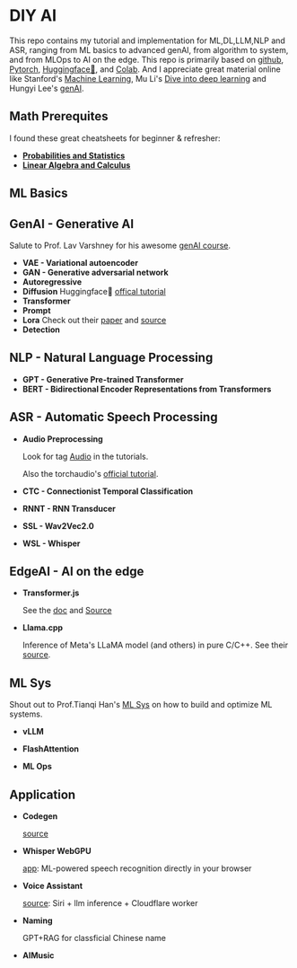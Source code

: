 # DIY AI

This repo contains my tutorial and implementation for ML,DL,LLM,NLP and ASR, ranging from ML basics to advanced genAI, from algorithm to system, and from MLOps to AI on the edge.
This repo is primarily based on [github](https://github.com), [Pytorch](https://pytorch.org), [Huggingface🤗](https://huggingface.co), and [Colab](https://colab.research.google.com). And I appreciate great material online like Stanford's [Machine Learning](https://cs229.stanford.edu/), Mu Li's [Dive into deep learning](https://d2l.ai/) and Hungyi Lee's [genAI](https://speech.ee.ntu.edu.tw/~hylee/genai/2024-spring.php).

## Math Prerequites

I found these great cheatsheets for beginner & refresher:

- **[Probabilities and Statistics](https://stanford.edu/~shervine/teaching/cs-229/refresher-probabilities-statistics)**
- **[Linear Algebra and Calculus](https://stanford.edu/~shervine/teaching/cs-229/refresher-algebra-calculus)**

## ML Basics

## GenAI - Generative AI

Salute to Prof. Lav Varshney for his awesome [genAI course](https://courses.grainger.illinois.edu/ECE598LV/sp2022/).

- **VAE - Variational autoencoder**
- **GAN - Generative adversarial network**
- **Autoregressive**
- **Diffusion**
    Huggingface🤗 [offical tutorial](https://github.com/huggingface/diffusion-models-class)
- **Transformer**
- **Prompt**
- **Lora**
    Check out their [paper](https://arxiv.org/abs/2106.09685) and [source](https://github.com/microsoft/LoRA)
- **Detection**

## NLP - Natural Language Processing

- **GPT - Generative Pre-trained Transformer**
- **BERT - Bidirectional Encoder Representations from Transformers**

## ASR - Automatic Speech Processing

- **Audio Preprocessing**

    Look for tag [Audio](https://pytorch.org/tutorials/index.html) in the tutorials.

    Also the torchaudio's [official tutorial](https://pytorch.org/tutorials/beginner/audio_preprocessing_tutorial.html).

- **CTC - Connectionist Temporal Classification**
- **RNNT - RNN Transducer**
- **SSL - Wav2Vec2.0**
- **WSL - Whisper**

## EdgeAI - AI on the edge

- **Transformer.js**

    See the [doc](https://xenova.github.io/transformers.js/) and [Source](https://github.com/xenova/transformers.js)

- **Llama.cpp**

    Inference of Meta's LLaMA model (and others) in pure C/C++. See their [source](https://github.com/ggerganov/llama.cpp).

## ML Sys

Shout out to Prof.Tianqi Han's [ML Sys](https://catalyst.cs.cmu.edu/15-884-mlsys-sp21/) on how to build and optimize ML systems.

- **vLLM**

- **FlashAttention**

- **ML Ops**

## Application

- **Codegen**

    [source](https://github.com/salesforce/CodeGen)

- **Whisper WebGPU**

    [app](https://huggingface.co/spaces/Xenova/whisper-webgpu): ML-powered speech recognition directly in your browser

- **Voice Assistant**

    [source](https://github.com/fatwang2/siri-ultra): Siri + llm inference + Cloudflare worker

- **Naming**

    GPT+RAG for classficial Chinese name
- **AIMusic**
